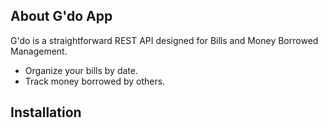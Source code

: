 ## About G'do App

G'do is a straightforward REST API designed for Bills and Money Borrowed Management.

-   Organize your bills by date.
-   Track money borrowed by others.

## Installation
